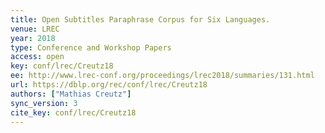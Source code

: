 ```yaml
---
title: Open Subtitles Paraphrase Corpus for Six Languages.
venue: LREC
year: 2018
type: Conference and Workshop Papers
access: open
key: conf/lrec/Creutz18
ee: http://www.lrec-conf.org/proceedings/lrec2018/summaries/131.html
url: https://dblp.org/rec/conf/lrec/Creutz18
authors: ["Mathias Creutz"]
sync_version: 3
cite_key: conf/lrec/Creutz18
---
```

